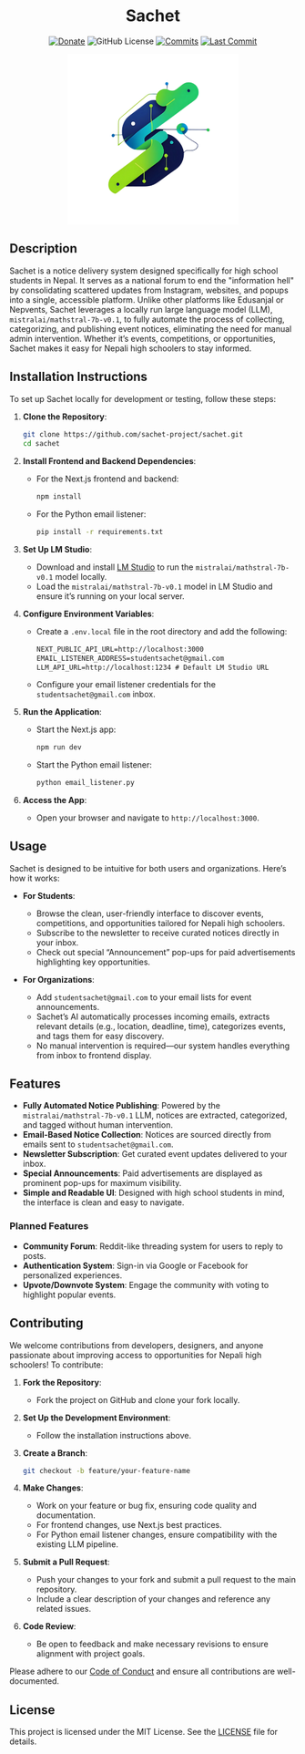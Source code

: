 <h1 className="text-3xl md:text-4xl font-bold font-sans" align="center">Sachet</h1>
<div align="center">

[![Donate](https://img.shields.io/badge/_-Donate-red.svg?logo=githubsponsors&labelColor=555555&style=for-the-badge)](Collaborators.md#collaborators "Donate")
![GitHub License](https://img.shields.io/github/license/suyogprasai/parewa?style=for-the-badge&logoColor=white)
[![Commits](https://img.shields.io/github/commit-activity/m/suyogprasai/parewa?label=commits&style=for-the-badge)](https://github.com/suyogprasai/parewa/commits "Commit History")
[![Last Commit](https://img.shields.io/github/last-commit/suyogprasai/parewa/master?label=&style=for-the-badge&display_timestamp=committer)](https://github.com/suyogprasai/parewa/pulse/monthly "Last activity")
</div>
<div align="center">
  
<img 
  src="public/logo.png" 
  align="center" 
  width="300"
  alt="Parewa Logo"
/>
</div>

## Description
Sachet is a notice delivery system designed specifically for high school students in Nepal. It serves as a national forum to end the "information hell" by consolidating scattered updates from Instagram, websites, and popups into a single, accessible platform. Unlike other platforms like Edusanjal or Nepvents, Sachet leverages a locally run large language model (LLM), `mistralai/mathstral-7b-v0.1`, to fully automate the process of collecting, categorizing, and publishing event notices, eliminating the need for manual admin intervention. Whether it’s events, competitions, or opportunities, Sachet makes it easy for Nepali high schoolers to stay informed.

## Installation Instructions
To set up Sachet locally for development or testing, follow these steps:

1. **Clone the Repository**:
   ```bash
   git clone https://github.com/sachet-project/sachet.git
   cd sachet
   ```

2. **Install Frontend and Backend Dependencies**:
   - For the Next.js frontend and backend:
     ```bash
     npm install
     ```
   - For the Python email listener:
     ```bash
     pip install -r requirements.txt
     ```

3. **Set Up LM Studio**:
   - Download and install [LM Studio](https://lmstudio.ai/) to run the `mistralai/mathstral-7b-v0.1` model locally.
   - Load the `mistralai/mathstral-7b-v0.1` model in LM Studio and ensure it’s running on your local server.

4. **Configure Environment Variables**:
   - Create a `.env.local` file in the root directory and add the following:
     ```
     NEXT_PUBLIC_API_URL=http://localhost:3000
     EMAIL_LISTENER_ADDRESS=studentsachet@gmail.com
     LLM_API_URL=http://localhost:1234 # Default LM Studio URL
     ```
   - Configure your email listener credentials for the `studentsachet@gmail.com` inbox.

5. **Run the Application**:
   - Start the Next.js app:
     ```bash
     npm run dev
     ```
   - Start the Python email listener:
     ```bash
     python email_listener.py
     ```

6. **Access the App**:
   - Open your browser and navigate to `http://localhost:3000`.

## Usage
Sachet is designed to be intuitive for both users and organizations. Here’s how it works:

- **For Students**:
  - Browse the clean, user-friendly interface to discover events, competitions, and opportunities tailored for Nepali high schoolers.
  - Subscribe to the newsletter to receive curated notices directly in your inbox.
  - Check out special “Announcement” pop-ups for paid advertisements highlighting key opportunities.

- **For Organizations**:
  - Add `studentsachet@gmail.com` to your email lists for event announcements.
  - Sachet’s AI automatically processes incoming emails, extracts relevant details (e.g., location, deadline, time), categorizes events, and tags them for easy discovery.
  - No manual intervention is required—our system handles everything from inbox to frontend display.

## Features
- **Fully Automated Notice Publishing**: Powered by the `mistralai/mathstral-7b-v0.1` LLM, notices are extracted, categorized, and tagged without human intervention.
- **Email-Based Notice Collection**: Notices are sourced directly from emails sent to `studentsachet@gmail.com`.
- **Newsletter Subscription**: Get curated event updates delivered to your inbox.
- **Special Announcements**: Paid advertisements are displayed as prominent pop-ups for maximum visibility.
- **Simple and Readable UI**: Designed with high school students in mind, the interface is clean and easy to navigate.

### Planned Features
- **Community Forum**: Reddit-like threading system for users to reply to posts.
- **Authentication System**: Sign-in via Google or Facebook for personalized experiences.
- **Upvote/Downvote System**: Engage the community with voting to highlight popular events.

## Contributing
We welcome contributions from developers, designers, and anyone passionate about improving access to opportunities for Nepali high schoolers! To contribute:

1. **Fork the Repository**:
   - Fork the project on GitHub and clone your fork locally.

2. **Set Up the Development Environment**:
   - Follow the installation instructions above.

3. **Create a Branch**:
   ```bash
   git checkout -b feature/your-feature-name
   ```

4. **Make Changes**:
   - Work on your feature or bug fix, ensuring code quality and documentation.
   - For frontend changes, use Next.js best practices.
   - For Python email listener changes, ensure compatibility with the existing LLM pipeline.

5. **Submit a Pull Request**:
   - Push your changes to your fork and submit a pull request to the main repository.
   - Include a clear description of your changes and reference any related issues.

6. **Code Review**:
   - Be open to feedback and make necessary revisions to ensure alignment with project goals.

Please adhere to our [Code of Conduct](CODE_OF_CONDUCT.md) and ensure all contributions are well-documented.

## License
This project is licensed under the MIT License. See the [LICENSE](LICENSE) file for details.